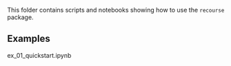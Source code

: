 This folder contains scripts and notebooks showing how to use the `recourse` package.

## Examples

ex_01_quickstart.ipynb